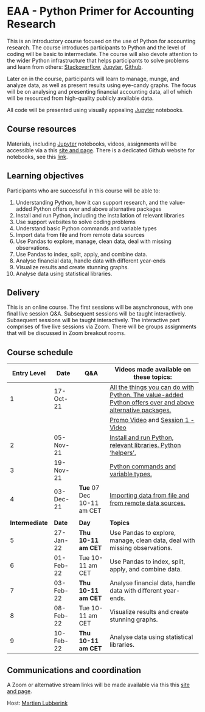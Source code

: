 # EAA - Python Primer for Accounting Research

This is an introductory course focused on the use of Python for accounting research. The course introduces participants to Python and the level of coding will be basic to intermediate. The course will also devote attention to the wider Python infrastructure that helps participants to solve problems and learn from others:  [Stackoverflow](https://stackoverflow.com/), [Jupyter](https://jupyter.org/), [Github](https://github.com/). 

Later on in the course, participants will learn to manage, munge, and analyze data, as well as present results using eye-candy graphs. The focus will be on analysing and presenting financial accounting data, all of which will be resourced from high-quality publicly available data. 

All code will be presented using visually appealing [Jupyter](https://jupyter.org/) notebooks. 

## Course resources

Materials, including [Jupyter](https://jupyter.org/) notebooks, videos, assignments will be accessible via a this [site and page](https://martien.netlify.app/book/example/). There is a dedicated Github  website for notebooks, see this [link](https://github.com/blucap/EEA_Python_Primer).

## Learning objectives

Participants who are successful in this course will be able to: 

1. Understanding Python, how it can support research, and the value-added Python offers over and above alternative packages
2. Install and run Python, including the installation of relevant libraries
3. Use support websites to solve coding problems
4. Understand basic Python commands and variable types
5. Import data from file and from remote data sources
6. Use Pandas to explore, manage, clean data, deal with missing observations.
7. Use Pandas to index, split, apply, and combine data.
8. Analyse financial data, handle data with different year-ends
9. Visualize results and create stunning graphs.
10. Analyse data using statistical libraries.

## Delivery

This is an online course.  The first sessions will be asynchronous, with one final live session
Q&A. Subsequent sessions will be taught interactively. Subsequent sessions will be taught interactively. The interactive part comprises of five live sessions via Zoom. There will be groups assignments that will be discussed in Zoom breakout rooms. 

## Course schedule

| **Entry Level** | **Date** | Q&A | Videos made available on these topics:                       |
| ---------------- | -------------- | ------------------- | ------------------------------------------------------------ |
| 1               | 17-Oct-21     |  | [All the things you can do with Python. The value-added Python offers over and above alternative packages.](https://martien.netlify.app/slides/session1/) |
|                 |               |  | [Promo Video](https://vstream.au.panopto.com/Panopto/Pages/Viewer.aspx?id=57a8712f-117a-4d71-bbdb-adc40052d6d7) and [Session 1 - Video](https://vstream.au.panopto.com/Panopto/Pages/Viewer.aspx?id=97b66ef1-430d-4e3e-9873-adc4008017c4) |
| 2               | 05-Nov-21      |            | [Install and run Python, relevant libraries. Python ‘helpers’.](https://martien.netlify.app/slides/session2/) |
| 3               | 19-Nov-21      |            | [Python commands and variable types.](https://martien.netlify.app/slides/session3/) |
| 4               | 03-Dec-21    |   **Tue** 07 Dec 10-11 am CET       | [Importing data from  file and from remote data sources.](https://martien.netlify.app/slides/session4/) |
|                  |                |                     |                                                              |
| **Intermediate** | **Date** | **Day**             | **Topics**                                                   |
| 5               | 27-Jan-22      | **Thu 10-11 am CET** | Use Pandas to explore, manage,  clean data, deal with missing observations. |
| 6               | 01-Feb-22      | Tue 10-11 am CET    | Use Pandas to  index, split, apply, and combine data.        |
| 7               | 03-Feb-22      | **Thu 10-11 am CET** | Analyse financial data, handle data with different year-ends. |
| 8               | 08-Feb-22      | Tue 10-11 am CET    | Visualize results and create stunning graphs.               |
| 9              | 10-Feb-22      | **Thu 10-11 am CET** | Analyse data using statistical libraries.                   |



## Communications and coordination

A Zoom or alternative stream links will be made available via this this [site and page](https://martien.netlify.app/book/example/).

Host: [Martien Lubberink](https://martien.netlify.app/)
